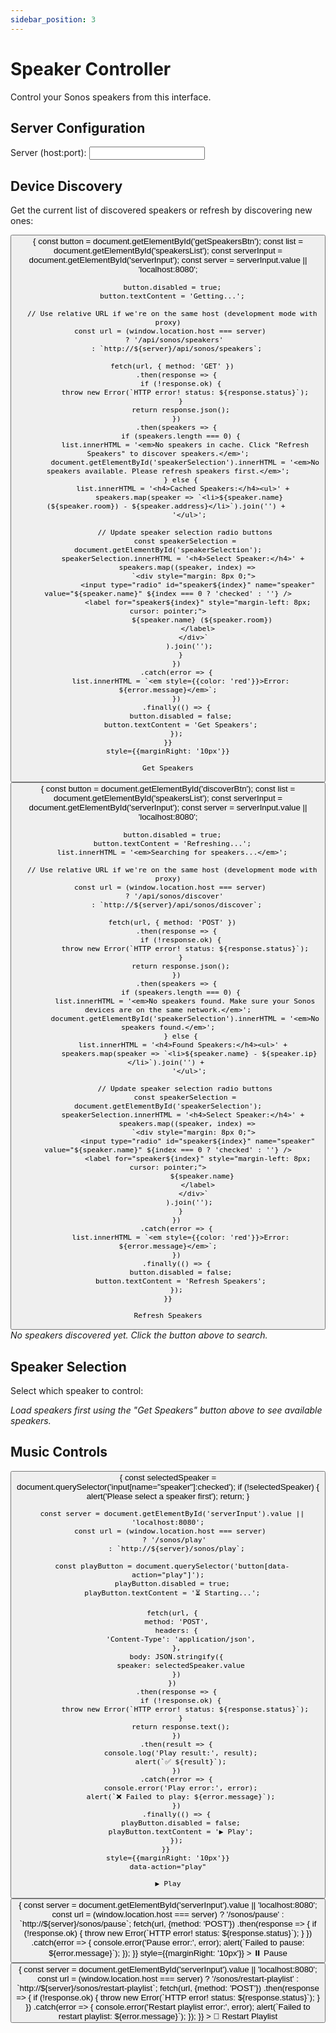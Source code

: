 ```yaml
---
sidebar_position: 3
---
```


# Speaker Controller

Control your Sonos speakers from this interface.

## Server Configuration

<div style={{marginBottom: '20px'}}>
  <label htmlFor="serverInput" style={{marginRight: '10px'}}>Server (host:port):</label>
  <input 
    id="serverInput" 
    type="text" 
    defaultValue="localhost:8080"
    style={{
      padding: '5px 10px',
      fontSize: '16px',
      border: '1px solid #ccc',
      borderRadius: '4px',
      width: '200px'
    }}
  />
</div>

## Device Discovery

Get the current list of discovered speakers or refresh by discovering new ones:

<div style={{marginBottom: '10px'}}>
  <button 
    id="getSpeakersBtn"
    onClick={() => {
      const button = document.getElementById('getSpeakersBtn');
      const list = document.getElementById('speakersList');
      const serverInput = document.getElementById('serverInput');
      const server = serverInput.value || 'localhost:8080';
      
      button.disabled = true;
      button.textContent = 'Getting...';
      
      // Use relative URL if we're on the same host (development mode with proxy)
      const url = (window.location.host === server) 
        ? '/api/sonos/speakers' 
        : `http://${server}/api/sonos/speakers`;
      
      fetch(url, { method: 'GET' })
        .then(response => {
          if (!response.ok) {
            throw new Error(`HTTP error! status: ${response.status}`);
          }
          return response.json();
        })
        .then(speakers => {
          if (speakers.length === 0) {
            list.innerHTML = '<em>No speakers in cache. Click "Refresh Speakers" to discover speakers.</em>';
            document.getElementById('speakerSelection').innerHTML = '<em>No speakers available. Please refresh speakers first.</em>';
          } else {
            list.innerHTML = '<h4>Cached Speakers:</h4><ul>' + 
              speakers.map(speaker => `<li>${speaker.name} (${speaker.room}) - ${speaker.address}</li>`).join('') + 
              '</ul>';
            
            // Update speaker selection radio buttons
            const speakerSelection = document.getElementById('speakerSelection');
            speakerSelection.innerHTML = '<h4>Select Speaker:</h4>' + 
              speakers.map((speaker, index) => 
                `<div style="margin: 8px 0;">
                  <input type="radio" id="speaker${index}" name="speaker" value="${speaker.name}" ${index === 0 ? 'checked' : ''} />
                  <label for="speaker${index}" style="margin-left: 8px; cursor: pointer;">
                    ${speaker.name} (${speaker.room})
                  </label>
                </div>`
              ).join('');
          }
        })
        .catch(error => {
          list.innerHTML = `<em style={{color: 'red'}}>Error: ${error.message}</em>`;
        })
        .finally(() => {
          button.disabled = false;
          button.textContent = 'Get Speakers';
        });
    }}
    style={{marginRight: '10px'}}
  >
    Get Speakers
  </button>
  <button 
    id="discoverBtn"
    onClick={() => {
      const button = document.getElementById('discoverBtn');
      const list = document.getElementById('speakersList');
      const serverInput = document.getElementById('serverInput');
      const server = serverInput.value || 'localhost:8080';
      
      button.disabled = true;
      button.textContent = 'Refreshing...';
      list.innerHTML = '<em>Searching for speakers...</em>';
      
      // Use relative URL if we're on the same host (development mode with proxy)
      const url = (window.location.host === server) 
        ? '/api/sonos/discover' 
        : `http://${server}/api/sonos/discover`;
      
      fetch(url, { method: 'POST' })
        .then(response => {
          if (!response.ok) {
            throw new Error(`HTTP error! status: ${response.status}`);
          }
          return response.json();
        })
        .then(speakers => {
          if (speakers.length === 0) {
            list.innerHTML = '<em>No speakers found. Make sure your Sonos devices are on the same network.</em>';
            document.getElementById('speakerSelection').innerHTML = '<em>No speakers found.</em>';
          } else {
            list.innerHTML = '<h4>Found Speakers:</h4><ul>' + 
              speakers.map(speaker => `<li>${speaker.name} - ${speaker.ip}</li>`).join('') + 
              '</ul>';
            
            // Update speaker selection radio buttons
            const speakerSelection = document.getElementById('speakerSelection');
            speakerSelection.innerHTML = '<h4>Select Speaker:</h4>' + 
              speakers.map((speaker, index) => 
                `<div style="margin: 8px 0;">
                  <input type="radio" id="speaker${index}" name="speaker" value="${speaker.name}" ${index === 0 ? 'checked' : ''} />
                  <label for="speaker${index}" style="margin-left: 8px; cursor: pointer;">
                    ${speaker.name}
                  </label>
                </div>`
              ).join('');
          }
        })
        .catch(error => {
          list.innerHTML = `<em style={{color: 'red'}}>Error: ${error.message}</em>`;
        })
        .finally(() => {
          button.disabled = false;
          button.textContent = 'Refresh Speakers';
        });
    }}
  >
    Refresh Speakers
  </button>
</div>

<div id="speakersList" style={{marginTop: '20px', padding: '10px', border: '1px solid #ddd', minHeight: '100px'}}>
  <em>No speakers discovered yet. Click the button above to search.</em>
</div>

## Speaker Selection

Select which speaker to control:

<div id="speakerSelection" style={{marginTop: '20px', marginBottom: '20px', padding: '15px', border: '1px solid #ddd', borderRadius: '4px'}}>
  <em>Load speakers first using the "Get Speakers" button above to see available speakers.</em>
</div>

## Music Controls

<div style={{marginTop: '30px'}}>
  <button 
    onClick={() => {
      const selectedSpeaker = document.querySelector('input[name="speaker"]:checked');
      if (!selectedSpeaker) {
        alert('Please select a speaker first');
        return;
      }
      
      const server = document.getElementById('serverInput').value || 'localhost:8080';
      const url = (window.location.host === server) 
        ? '/sonos/play' 
        : `http://${server}/sonos/play`;
      
      const playButton = document.querySelector('button[data-action="play"]');
      playButton.disabled = true;
      playButton.textContent = '⏳ Starting...';
      
      fetch(url, {
        method: 'POST',
        headers: {
          'Content-Type': 'application/json',
        },
        body: JSON.stringify({
          speaker: selectedSpeaker.value
        })
      })
        .then(response => {
          if (!response.ok) {
            throw new Error(`HTTP error! status: ${response.status}`);
          }
          return response.text();
        })
        .then(result => {
          console.log('Play result:', result);
          alert(`✅ ${result}`);
        })
        .catch(error => {
          console.error('Play error:', error);
          alert(`❌ Failed to play: ${error.message}`);
        })
        .finally(() => {
          playButton.disabled = false;
          playButton.textContent = '▶️ Play';
        });
    }} 
    style={{marginRight: '10px'}}
    data-action="play"
  >
    ▶️ Play
  </button>
  <button 
    onClick={() => {
      const server = document.getElementById('serverInput').value || 'localhost:8080';
      const url = (window.location.host === server) 
        ? '/sonos/pause' 
        : `http://${server}/sonos/pause`;
      fetch(url, {method: 'POST'})
        .then(response => {
          if (!response.ok) {
            throw new Error(`HTTP error! status: ${response.status}`);
          }
        })
        .catch(error => {
          console.error('Pause error:', error);
          alert(`Failed to pause: ${error.message}`);
        });
    }} 
    style={{marginRight: '10px'}}
  >
    ⏸️ Pause
  </button>
  <button 
    onClick={() => {
      const server = document.getElementById('serverInput').value || 'localhost:8080';
      const url = (window.location.host === server) 
        ? '/sonos/restart-playlist' 
        : `http://${server}/sonos/restart-playlist`;
      fetch(url, {method: 'POST'})
        .then(response => {
          if (!response.ok) {
            throw new Error(`HTTP error! status: ${response.status}`);
          }
        })
        .catch(error => {
          console.error('Restart playlist error:', error);
          alert(`Failed to restart playlist: ${error.message}`);
        });
    }}
  >
    🔄 Restart Playlist
  </button>
</div>